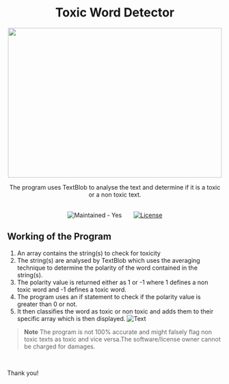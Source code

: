 # <div align="center">Toxic Word Detector</div> 
 <p align="center">
  <img 
    width="500"
    height="350"
    src="https://user-images.githubusercontent.com/96690322/188764931-ffe77a5d-e849-4b38-938a-eeb001eab6e9.jpeg"
  >
</p>
<div align = "center">
The program uses TextBlob to analyse the text and determine if it is a toxic or a non toxic text. 

<br>
<br>

![Maintained - Yes](https://img.shields.io/badge/Maintained-Partially-gold?style=for-the-badge&logo=github&logoColor=gold) &nbsp; &nbsp; &nbsp; [![License](https://img.shields.io/badge/License-Apache_2.0-blue.svg?style=for-the-badge&logo)](https://opensource.org/licenses/Apache-2.0)
</div>

## Working of the Program
1. An array contains the string(s) to check for toxicity 
2. The string(s) are analysed by TextBlob which uses the averaging technique to determine the polarity of the word contained in the string(s).
3. The polarity value is returned either as 1 or -1 where 1 defines a non toxic word and -1 defines a toxic word.
4. The program uses an if statement to check if the polarity value is greater than 0 or not.
5. It then classifies the word as toxic or non toxic and adds them to their specific array which is then displayed.
![Text](https://user-images.githubusercontent.com/96690322/188584499-75e4e382-8606-4d2d-a0d1-63914ccb5b47.png)

> __Note__
The program is not 100% accurate and might falsely flag non toxic texts as toxic and vice versa.The software/license owner cannot be charged for damages.

<br>

Thank you!

